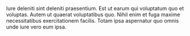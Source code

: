 Iure deleniti sint deleniti praesentium. Est ut earum qui voluptatum quo et voluptas. Autem ut quaerat voluptatibus quo. Nihil enim et fuga maxime necessitatibus exercitationem facilis. Totam ipsa aspernatur quo omnis unde iure vero eum ipsa.